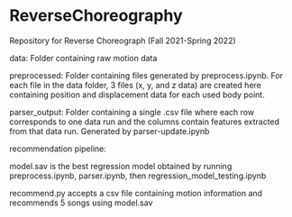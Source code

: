 # ReverseChoreography
Repository for Reverse Choreograph (Fall 2021-Spring 2022)

data: Folder containing raw motion data

preprocessed: Folder containing files generated by preprocess.ipynb. For each file in the data folder, 3 files (x, y, and z data) are created here containing position and displacement data for each used body point.

parser_output: Folder containing a single .csv file where each row corresponds to one data run and the columns contain features extracted from that data run. Generated by parser-update.ipynb

recommendation pipeline:

model.sav is the best regression model obtained by running preprocess.ipynb, parser.ipynb, then regression_model_testing.ipynb

recommend.py accepts a csv file containing motion information and recommends 5 songs using model.sav
